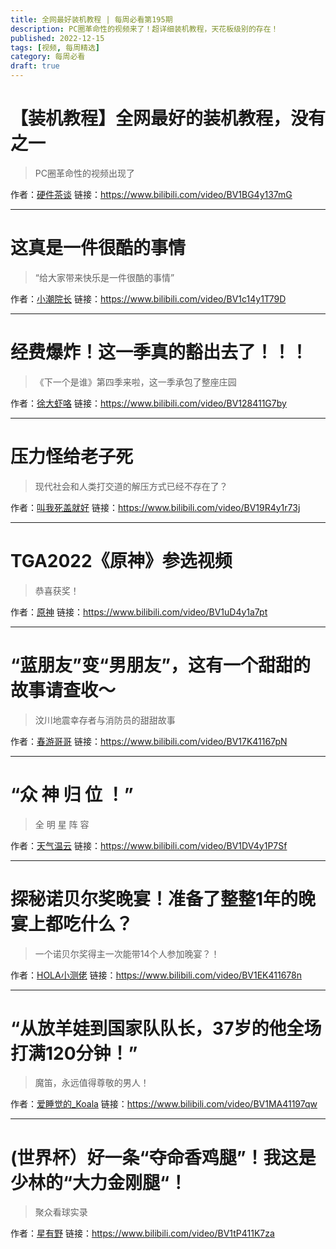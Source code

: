 ```yaml
---
title: 全网最好装机教程 | 每周必看第195期
description: PC圈革命性的视频来了！超详细装机教程，天花板级别的存在！
published: 2022-12-15
tags: [视频, 每周精选]
category: 每周必看
draft: true
---
```


# 【装机教程】全网最好的装机教程，没有之一
> PC圈革命性的视频出现了

作者：[硬件茶谈](https://space.bilibili.com/14871346)
链接：https://www.bilibili.com/video/BV1BG4y137mG

---

# 这真是一件很酷的事情
> “给大家带来快乐是一件很酷的事情”

作者：[小潮院长](https://space.bilibili.com/5970160)
链接：https://www.bilibili.com/video/BV1c14y1T79D

---

# 经费爆炸！这一季真的豁出去了！！！
> 《下一个是谁》第四季来啦，这一季承包了整座庄园

作者：[徐大虾咯](https://space.bilibili.com/13354765)
链接：https://www.bilibili.com/video/BV128411G7by

---

# 压力怪给老子死
> 现代社会和人类打交道的解压方式已经不存在了？

作者：[叫我死盖就好](https://space.bilibili.com/1241806378)
链接：https://www.bilibili.com/video/BV19R4y1r73j

---

# TGA2022《原神》参选视频
> 恭喜获奖！

作者：[原神](https://space.bilibili.com/401742377)
链接：https://www.bilibili.com/video/BV1uD4y1a7pt

---

# “蓝朋友”变“男朋友”，这有一个甜甜的故事请查收～
> 汶川地震幸存者与消防员的甜甜故事

作者：[春游哥哥](https://space.bilibili.com/591882474)
链接：https://www.bilibili.com/video/BV17K41167pN

---

# “众 神 归 位 ！”
> 全 明 星 阵 容

作者：[天气温云](https://space.bilibili.com/110371677)
链接：https://www.bilibili.com/video/BV1DV4y1P7Sf

---

# 探秘诺贝尔奖晚宴！准备了整整1年的晚宴上都吃什么？
> 一个诺贝尔奖得主一次能带14个人参加晚宴？！

作者：[HOLA小测佬](https://space.bilibili.com/406636263)
链接：https://www.bilibili.com/video/BV1EK411678n

---

# “从放羊娃到国家队队长，37岁的他全场打满120分钟！”
> 魔笛，永远值得尊敬的男人！

作者：[爱睡觉的_Koala](https://space.bilibili.com/43887712)
链接：https://www.bilibili.com/video/BV1MA41197qw

---

# (世界杯）好一条“夺命香鸡腿”！我这是少林的“大力金刚腿“！
> 聚众看球实录

作者：[星有野](https://space.bilibili.com/627888730)
链接：https://www.bilibili.com/video/BV1tP411K7za

